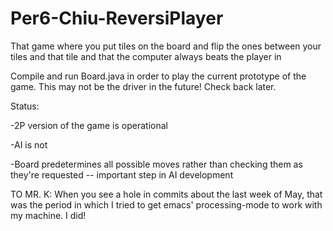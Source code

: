 Per6-Chiu-ReversiPlayer
=======================

That game where you put tiles on the board and flip the ones between your tiles and that tile and that the computer always beats the player in

Compile and run Board.java in order to play the current prototype of the game.  This may not be the driver in the future!  Check back later.

Status:

-2P version of the game is operational

-AI is not

-Board predetermines all possible moves rather than checking them as they're requested -- important step in AI development

TO MR. K: When you see a hole in commits about the last week of May, that was the period in which I tried to get emacs' processing-mode to work with my machine.  I did!